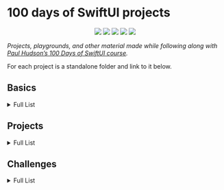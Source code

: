 # 100 days of SwiftUI projects

<p align="center">
    <img src="https://img.shields.io/badge/Apple Swift-version 5.1 (swiftlang--1100.0.270.13 clang--1100.0.33.7)-brightgreen.svg" />
    <img src="https://img.shields.io/badge/MacOS Catalina-10.15.1-brightgreen.svg" />
    <img src="https://img.shields.io/badge/Xcode-11.2.1 GM seed (11B53)-brightgreen.svg" />
    <img src="https://img.shields.io/badge/iOS-13.3 beta (17C5032d)-blue.svg" />
    <img src="https://img.shields.io/badge/iPadOS-13.3 beta (17C5032d)-blue.svg" />
</p>


_Projects, playgrounds, and other material made while following along with [Paul Hudson’s 100 Days of SwiftUI course](https://www.hackingwithswift.com/100/swiftui)._

For each project is a standalone folder and link to it below. 

## Basics

<details>
<summary>Full List</summary>

- **Days 1-15:** Introduction to Swift, covered during the [100 Days of Swift](https://github.com/ErikWaterham/100-days-of-Swift-SwiftUI-basics) challenge.
</details>

## Projects

<details>
<summary>Full List</summary>

- **Days 16-18, 24 - Project 01:** [We Split](./project-01/)
- **Days 20-22, 24- Project 02:** [Guess The Flag](./project-02/)
- **Days 23-24 - Project 03:** [Views And Modifiers](./project-03/)
- **Days 26-28 - Project 04:** [Better Rest](./project-04/)
- **Days 29-31 - Project 05:** [Word Scramble](./project-05/)
- **Day 32 - Project 06:** [Animations](./project-06/)
</details>

## Challenges

<details>
<summary>Full List</summary>

- **Day 19 - Challenge 01:** [Unit conversion](https://github.com/ErikWaterham/100-days-of-SwiftUI-challenges/challenge-01)
- **Day 25 - Challenge 02:** [Rock Paper Scissors](https://github.com/ErikWaterham/100-days-of-SwiftUI-challenges/challenge-02)
</details>
